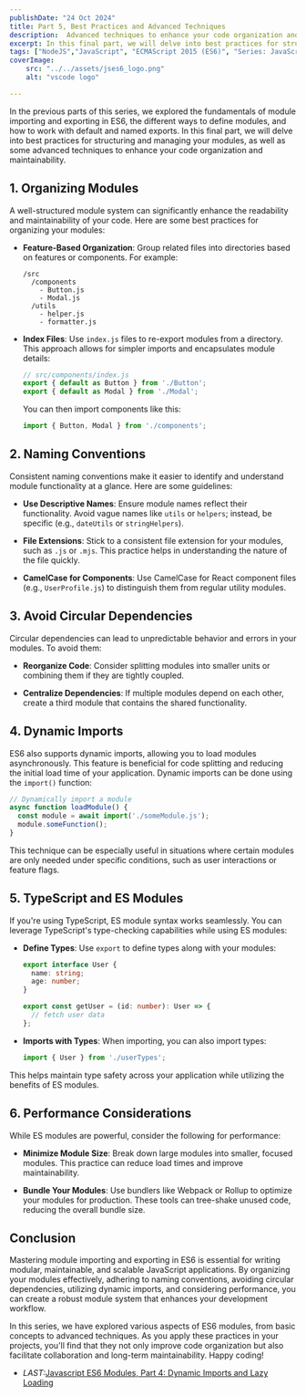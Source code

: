 ```yaml
---
publishDate: "24 Oct 2024"
title: Part 5, Best Practices and Advanced Techniques
description:  Advanced techniques to enhance your code organization and maintainability.
excerpt: In this final part, we will delve into best practices for structuring and managing your modules, as well as some advanced techniques to enhance your code organization and maintainability.
tags: ["NodeJS","JavaScript", "ECMAScript 2015 (ES6)", "Series: JavaScript ES6 import/export"]
coverImage:
    src: "../../assets/jses6_logo.png"
    alt: "vscode logo"

---
```


In the previous parts of this series, we explored the fundamentals of module importing and exporting in ES6, the different ways to define modules, and how to work with default and named exports. In this final part, we will delve into best practices for structuring and managing your modules, as well as some advanced techniques to enhance your code organization and maintainability.

## 1. Organizing Modules

A well-structured module system can significantly enhance the readability and maintainability of your code. Here are some best practices for organizing your modules:

- **Feature-Based Organization**: Group related files into directories based on features or components. For example:
  ```
  /src
    /components
      - Button.js
      - Modal.js
    /utils
      - helper.js
      - formatter.js
  ```

- **Index Files**: Use `index.js` files to re-export modules from a directory. This approach allows for simpler imports and encapsulates module details:
  ```javascript
  // src/components/index.js
  export { default as Button } from './Button';
  export { default as Modal } from './Modal';
  ```

  You can then import components like this:
  ```javascript
  import { Button, Modal } from './components';
  ```

## 2. Naming Conventions

Consistent naming conventions make it easier to identify and understand module functionality at a glance. Here are some guidelines:

- **Use Descriptive Names**: Ensure module names reflect their functionality. Avoid vague names like `utils` or `helpers`; instead, be specific (e.g., `dateUtils` or `stringHelpers`).

- **File Extensions**: Stick to a consistent file extension for your modules, such as `.js` or `.mjs`. This practice helps in understanding the nature of the file quickly.

- **CamelCase for Components**: Use CamelCase for React component files (e.g., `UserProfile.js`) to distinguish them from regular utility modules.

## 3. Avoid Circular Dependencies

Circular dependencies can lead to unpredictable behavior and errors in your modules. To avoid them:

- **Reorganize Code**: Consider splitting modules into smaller units or combining them if they are tightly coupled.

- **Centralize Dependencies**: If multiple modules depend on each other, create a third module that contains the shared functionality.

## 4. Dynamic Imports

ES6 also supports dynamic imports, allowing you to load modules asynchronously. This feature is beneficial for code splitting and reducing the initial load time of your application. Dynamic imports can be done using the `import()` function:

```javascript
// Dynamically import a module
async function loadModule() {
  const module = await import('./someModule.js');
  module.someFunction();
}
```

This technique can be especially useful in situations where certain modules are only needed under specific conditions, such as user interactions or feature flags.

## 5. TypeScript and ES Modules

If you're using TypeScript, ES module syntax works seamlessly. You can leverage TypeScript's type-checking capabilities while using ES modules:

- **Define Types**: Use `export` to define types along with your modules:
  ```typescript
  export interface User {
    name: string;
    age: number;
  }

  export const getUser = (id: number): User => {
    // fetch user data
  };
  ```

- **Imports with Types**: When importing, you can also import types:
  ```typescript
  import { User } from './userTypes';
  ```

This helps maintain type safety across your application while utilizing the benefits of ES modules.

## 6. Performance Considerations

While ES modules are powerful, consider the following for performance:

- **Minimize Module Size**: Break down large modules into smaller, focused modules. This practice can reduce load times and improve maintainability.

- **Bundle Your Modules**: Use bundlers like Webpack or Rollup to optimize your modules for production. These tools can tree-shake unused code, reducing the overall bundle size.

## Conclusion

Mastering module importing and exporting in ES6 is essential for writing modular, maintainable, and scalable JavaScript applications. By organizing your modules effectively, adhering to naming conventions, avoiding circular dependencies, utilizing dynamic imports, and considering performance, you can create a robust module system that enhances your development workflow.

In this series, we have explored various aspects of ES6 modules, from basic concepts to advanced techniques. As you apply these practices in your projects, you'll find that they not only improve code organization but also facilitate collaboration and long-term maintainability. Happy coding!

- *LAST:*[Javascript ES6 Modules, Part 4: Dynamic Imports and Lazy Loading](/posts/javascript-es6-import-export-part-4)
